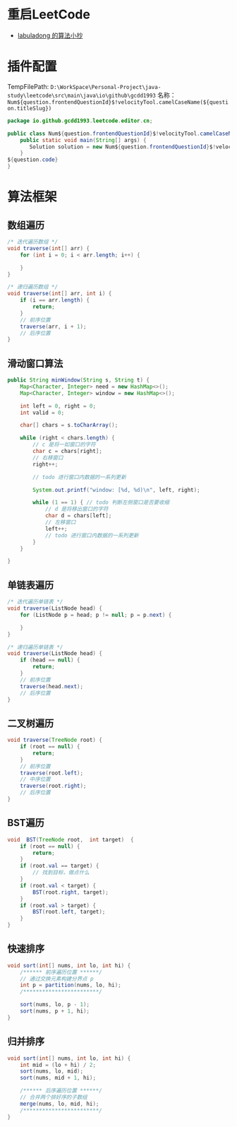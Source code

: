 # 重启LeetCode

- [labuladong 的算法小抄](https://labuladong.gitee.io/algo/)


# 插件配置
TempFilePath: `D:\WorkSpace\Personal-Project\java-study\leetcode\src\main\java\io\github\gcdd1993`
名称：`Num${question.frontendQuestionId}$!velocityTool.camelCaseName(${question.titleSlug})`

```java
package io.github.gcdd1993.leetcode.editor.cn;

public class Num${question.frontendQuestionId}$!velocityTool.camelCaseName(${question.titleSlug}){
    public static void main(String[] args) {
       Solution solution = new Num${question.frontendQuestionId}$!velocityTool.camelCaseName(${question.titleSlug})().new Solution();
    }
${question.code}
}
```

# 算法框架

## 数组遍历

```java
/* 迭代遍历数组 */
void traverse(int[] arr) {
    for (int i = 0; i < arr.length; i++) {

    }
}

/* 递归遍历数组 */
void traverse(int[] arr, int i) {
    if (i == arr.length) {
        return;
    }
    // 前序位置
    traverse(arr, i + 1);
    // 后序位置
}
```

## 滑动窗口算法

```java
public String minWindow(String s, String t) {
    Map<Character, Integer> need = new HashMap<>();
    Map<Character, Integer> window = new HashMap<>();

    int left = 0, right = 0;
    int valid = 0;

    char[] chars = s.toCharArray();

    while (right < chars.length) {
        // c 是将一如窗口的字符
        char c = chars[right];
        // 右移窗口
        right++;

        // todo 进行窗口内数据的一系列更新

        System.out.printf("window: [%d, %d)\n", left, right);

        while (1 == 1) { // todo 判断左侧窗口是否要收缩
            // d 是将移出窗口的字符
            char d = chars[left];
            // 左移窗口
            left++;
            // todo 进行窗口内数据的一系列更新
        }
    }

}
```

## 单链表遍历

```java
/* 迭代遍历单链表 */
void traverse(ListNode head) {
    for (ListNode p = head; p != null; p = p.next) {

    }
}

/* 递归遍历单链表 */
void traverse(ListNode head) {
    if (head == null) {
        return;
    }
    // 前序位置
    traverse(head.next);
    // 后序位置
}
```

## 二叉树遍历

```java
void traverse(TreeNode root) {
    if (root == null) {
        return;
    }
    // 前序位置
    traverse(root.left);
    // 中序位置
    traverse(root.right);
    // 后序位置
}
```

## BST遍历

```java
void  BST(TreeNode root,  int target)  {
    if (root == null) {
        return;
    }
    if (root.val == target) {
        // 找到目标，做点什么 
    }
    if (root.val < target) {
        BST(root.right, target);
    }
    if (root.val > target) {
        BST(root.left, target);
    }
}
```

## 快速排序

```java
void sort(int[] nums, int lo, int hi) {
    /****** 前序遍历位置 ******/
    // 通过交换元素构建分界点 p
    int p = partition(nums, lo, hi);
    /************************/

    sort(nums, lo, p - 1);
    sort(nums, p + 1, hi);
}
```

## 归并排序

```java
void sort(int[] nums, int lo, int hi) {
    int mid = (lo + hi) / 2;
    sort(nums, lo, mid);
    sort(nums, mid + 1, hi);

    /****** 后序遍历位置 ******/
    // 合并两个排好序的子数组
    merge(nums, lo, mid, hi);
    /************************/
}
```

